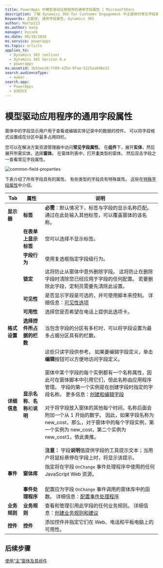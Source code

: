 ```yaml
---
title: PowerApps 中模型驱动应用程序的通用字段属性 | MicrosoftDocs
description: 了解 Dynamics 365 for Customer Engagement 中主窗体的常见字段属性
Keywords: 主窗体; 通用字段属性; Dynamics 365
author: Mattp123
ms.author: matp
manager: kvivek
ms.date: 06/18/2018
ms.service: powerapps
ms.topic: article
applies_to:
  - Dynamics 365 (online)
  - Dynamics 365 Version 9.x
  - powerapps
ms.assetid: 2b91ee28-7f09-435e-9fae-5225aa698e22
search.audienceType:
  - maker
search.app:
  - PowerApps
  - D365CE
---
```

# <a name="model-driven-app-common-field-properties"></a>模型驱动应用程序的通用字段属性

 窗体中的字段显示用户用于查看或编辑实体记录中的数据的控件。 可以将字段格式设置成在分区中最多占用四栏。  

您可以在解决方案资源管理器中访问**常见字段属性**。 在**组件**下，展开**实体**，然后展开所需实体，选择**窗体**。 在窗体列表中，打开**主**类型的窗体。 然后双击字段之一查看常见字段属性。

![common-field-properties](media/common-field-properties.png)
  
下表介绍了所有字段具有的属性。 有些类型的字段具有特殊属性。 这些在[特殊字段属性](special-field-properties-legacy.md)中介绍。  
  
|Tab|属性|说明|  
|---------|--------------|-----------------|  
|**显示器**|**标签**|**必需**：默认情况下，标签与字段的显示名称匹配。 通过在此处输入其他标签，可以覆盖窗体的该名称。|  
||**在表单上显示标签**|您可以选择不显示标签。|  
||**字段行为**|使用复选框指定字段级行为。|  
||**锁定**|这将防止从窗体中意外删除字段。 这将防止在删除字段时清除您已经应用于字段的任何配置。 若要删除此字段，定制员需要先清除此设置。|  
||**可见性**|是否显示字段是可选的，并可使用脚本来控制。 详细信息：[可见性选项](visibility-options-legacy.md)|  
||**可用性**|选择您是否希望在电话上提供此选项卡。|
|**格式设置**|**选择控件所占据的栏数**|当包含字段的分区有多栏时，可以将字段设置为最多占据分区具有的栏数。|  
|**详细信息**|**显示名称**、**名称**和**说明**|这些只读字段供参考。 如果要编辑字段定义，单击**编辑**按钮可以方便地访问字段定义。<br /><br /> 窗体中某个字段的每个实例都有一个名称属性，因此可在窗体脚本中引用它们，但此名称由应用程序管理。 字段的第一个实例是在创建字段时指定的字段名称。 更多信息：[创建和编辑字段](../common-data-service/create-edit-fields.md)<br /><br /> 对于将字段放入窗体的其他每个时间，名称后面会附加一个从 1 开始的数字。 因此，如果字段名称为 new_cost，那么，对于窗体中的每个字段实例，第一个实例为 new_cost，第二个实例为 new_cost1，依此类推。<br /><br />**注意：** 字段**说明**值提供字段的工具提示文本；当用户将鼠标悬停在字段上时，将显示该提示。|  
|**事件**|**窗体库**|指定将在字段 `OnChange` 事件处理程序中使用的任何 JavaScript Web 资源。<br /><br />|  
||**事件处理程序**|配置应为字段 `OnChange` 事件调用的窗体库中的函数。 详细信息：[配置事件处理程序](configure-event-handlers-legacy.md)|  
|**业务规则**|**业务规则**|查看和管理引用此字段的任何业务规则。 详细信息：[创建业务规则和建议](create-business-rules-recommendations-apply-logic-form.md)|  
|**控件**|**控件**|添加控件并指定它们在 Web、电话和平板电脑上的可用性。|  

## <a name="next-steps"></a>后续步骤

[使用“主”窗体及其组件](use-main-form-and-components.md)
